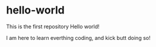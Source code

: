 # hello-world
This is the first repository
Hello world!

I am here to learn everthing coding, and kick butt doing so!
